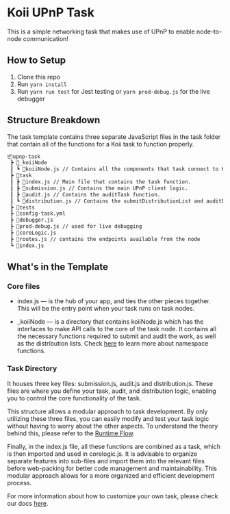 # Koii UPnP Task

This is a simple networking task that makes use of UPnP to enable node-to-node communication!

## How to Setup

1. Clone this repo
2. Run `yarn install`
3. Run `yarn run test` for Jest testing or `yarn prod-debug.js` for the live debugger

## Structure Breakdown

The task template contains three separate JavaScript files in the task folder that contain all of the functions for a Koii task to function properly.

```bash
📦upnp-task
 ┣ 📂_koiiNode
 ┃ ┗ 📜koiiNode.js // Contains all the components that task connect to K2.
 ┣ 📂task
 ┃ ┣ 📜index.js // Main file that contains the task function.
 ┃ ┣ 📜submission.js // Contains the main UPnP client logic.
 ┃ ┣ 📜audit.js // Contains the auditTask function.
 ┃ ┗ 📜distribution.js // Contains the submitDistributionList and auditDistribution function.
 ┣ 📂tests
 ┣ 📜config-task.yml
 ┣ 📜debugger.js
 ┣ 📜prod-debug.js // used for live debugging
 ┣ 📜coreLogic.js
 ┣ 📜routes.js // contains the endpoints available from the node
 ┗ 📜index.js
```

## What's in the Template

### Core files

- index.js — is the hub of your app, and ties the other pieces together. This will be the entry point when your task runs on task nodes.

- \_koiiNode — is a directory that contains koiiNode.js which has the interfaces to make API calls to the core of the task node. It contains all the necessary functions required to submit and audit the work, as well as the distribution lists. Check [here](https://docs.koii.network/develop/write-a-koii-task/task-development-kit-tdk/using-the-task-namespace/the-namespace-object) to learn more about namespace functions.

### Task Directory

It houses three key files: submission.js, audit.js and distribution.js. These files are where you define your task, audit, and distribution logic, enabling you to control the core functionality of the task.

This structure allows a modular approach to task development. By only utilizing these three files, you can easily modify and test your task logic without having to worry about the other aspects. To understand the theory behind this, please refer to the
[Runtime Flow](https://docs.koii.network/concepts/gradual-consensus/runtime-flow).

Finally, in the index.js file, all these functions are combined as a task, which is then imported and used in corelogic.js. It is advisable to organize separate features into sub-files and import them into the relevant files before web-packing for better code management and maintainability. This modular approach allows for a more organized and efficient development process.

For more information about how to customize your own task, please check our docs [here](https://docs.koii.network/develop/write-a-koii-task/task-development-guide/introduction).
